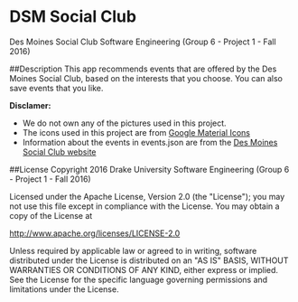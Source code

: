 # DSM Social Club
Des Moines Social Club Software Engineering (Group 6 - Project 1 - Fall 2016)

##Description
This app recommends events that are offered by the Des Moines Social Club, based on the interests that you choose. You can also save events that you like.

**Disclamer:** 
* We do not own any of the pictures used in this project.
* The icons used in this project are from [Google Material Icons](https://design.google.com/icons/)
* Information about the events in events.json are from the [Des Moines Social Club website](http://desmoinessocialclub.org/events/)

##License
Copyright 2016 Drake University Software Engineering (Group 6 - Project 1 - Fall 2016)

Licensed under the Apache License, Version 2.0 (the "License"); you may not use this file except in compliance with the License. You may obtain a copy of the License at

http://www.apache.org/licenses/LICENSE-2.0

Unless required by applicable law or agreed to in writing, software distributed under the License is distributed on an "AS IS" BASIS, WITHOUT WARRANTIES OR CONDITIONS OF ANY KIND, either express or implied. See the License for the specific language governing permissions and limitations under the License.
